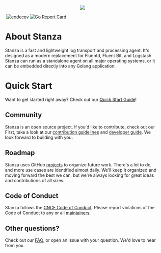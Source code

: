 <p align="center"><img src="https://github.com/observIQ/stanza/docs/images/logo_small.png?raw=true"></p>

[![<observIQ>](https://circleci.com/gh/observIQ/stanza.svg?style=shield&circle-token=980a514f9dc5a48ac2b8e61a4cdb7555ea5646ca)](https://app.circleci.com/pipelines/github/observIQ/stanza)
[![codecov](https://codecov.io/gh/observIQ/stanza/branch/master/graph/badge.svg)](https://codecov.io/gh/observIQ/stanza)
[![Go Report Card](https://goreportcard.com/badge/github.com/observIQ/stanza)](https://goreportcard.com/report/github.com/observIQ/stanza)


# About Stanza

Stanza is a fast and lightweight log transport and processing agent. It's designed as a modern replacement for Fluentd, Fluent Bit, and Logstash. Stanza can run as a standalone agent on all major operating systems, or it can be embedded directly into any Golang application.


# Quick Start

Want to get started right away? Check out our [Quick Start Guide](./docs/README.md)!


## Community

Stanza is an open source project. If you'd like to contribute, check out our First, take a look at our [contribution guidelines](./CONTRIBUTING.md) and [developer guide](./docs/development.md). We look forward to building with you.


## Roadmap

Stanza uses GitHub [projects](https://github.com/observIQ/stanza/projects) to organize future work. There's a lot to do, and more use cases are identified almost daily. We'll keep it organized and moving forward the best we can, but we're always looking for great ideas and contributions of all sizes.


## Code of Conduct

Stanza follows the [CNCF Code of Conduct](https://github.com/cncf/foundation/blob/master/code-of-conduct.md). Please report violations of the Code of Conduct to any or all [maintainers](MAINTAINERS.md).


## Other questions?

Check out our [FAQ](/docs/faq.md), or open an issue with your question. We'd love to hear from you.
